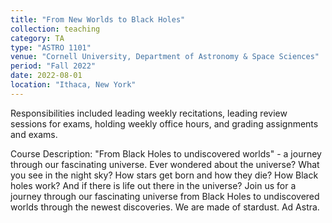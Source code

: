 ```yaml
---
title: "From New Worlds to Black Holes"
collection: teaching
category: TA
type: "ASTRO 1101"
venue: "Cornell University, Department of Astronomy & Space Sciences"
period: "Fall 2022"
date: 2022-08-01
location: "Ithaca, New York"
---
```


Responsibilities included leading weekly recitations, leading review sessions for exams, holding weekly office hours, and grading assignments and exams.

Course Description: "From Black Holes to undiscovered worlds" - a journey through our fascinating universe. Ever wondered about the universe? What you see in the night sky? How stars get born and how they die? How Black holes work? And if there is life out there in the universe? Join us for a journey through our fascinating universe from Black Holes to undiscovered worlds through the newest discoveries. We are made of stardust. Ad Astra.
